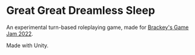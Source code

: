 # Great Great Dreamless Sleep

An experimental turn-based roleplaying game, made for [Brackey's Game Jam 2022](https://itch.io/jam/brackeys-7).

Made with Unity.
